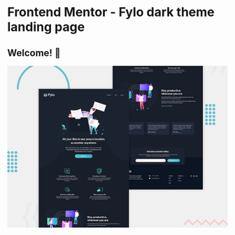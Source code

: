 # Frontend Mentor - Fylo dark theme landing page

## Welcome! 👋

![Design preview for the Fylo dark theme landing page challenge](./design/desktop-preview.jpg)